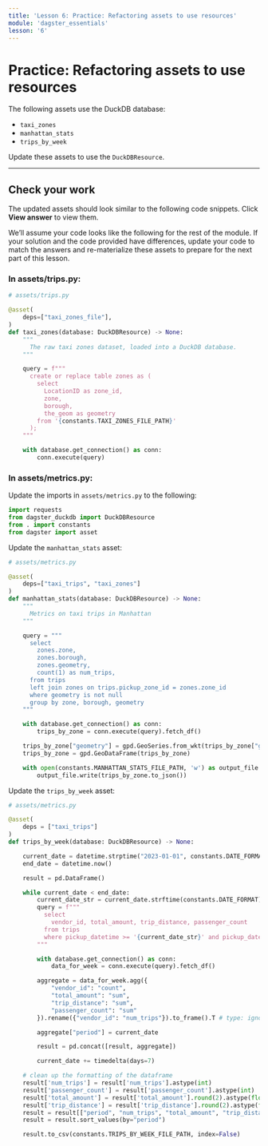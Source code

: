 ```yaml
---
title: 'Lesson 6: Practice: Refactoring assets to use resources'
module: 'dagster_essentials'
lesson: '6'
---
```


# Practice: Refactoring assets to use resources

The following assets use the DuckDB database:

- `taxi_zones`
- `manhattan_stats`
- `trips_by_week`

Update these assets to use the `DuckDBResource`.

---

## Check your work

The updated assets should look similar to the following code snippets. Click **View answer** to view them.

We’ll assume your code looks like the following for the rest of the module. If your solution and the code provided have differences, update your code to match the answers and re-materialize these assets to prepare for the next part of this lesson.

### In assets/trips.py:

```python {% obfuscated="true" %}
# assets/trips.py

@asset(
    deps=["taxi_zones_file"],
)
def taxi_zones(database: DuckDBResource) -> None:
    """
      The raw taxi zones dataset, loaded into a DuckDB database.
    """

    query = f"""
      create or replace table zones as (
        select
          LocationID as zone_id,
          zone,
          borough,
          the_geom as geometry
        from '{constants.TAXI_ZONES_FILE_PATH}'
      );
    """

    with database.get_connection() as conn:
        conn.execute(query)
```

### In assets/metrics.py:

Update the imports in `assets/metrics.py` to the following:

```python {% obfuscated="true" %}
import requests
from dagster_duckdb import DuckDBResource
from . import constants
from dagster import asset
```

Update the `manhattan_stats` asset:

```python {% obfuscated="true" %}
# assets/metrics.py

@asset(
    deps=["taxi_trips", "taxi_zones"]
)
def manhattan_stats(database: DuckDBResource) -> None:
    """
      Metrics on taxi trips in Manhattan
    """

    query = """
      select
        zones.zone,
        zones.borough,
        zones.geometry,
        count(1) as num_trips,
      from trips
      left join zones on trips.pickup_zone_id = zones.zone_id
      where geometry is not null
      group by zone, borough, geometry
    """

    with database.get_connection() as conn:
        trips_by_zone = conn.execute(query).fetch_df()

    trips_by_zone["geometry"] = gpd.GeoSeries.from_wkt(trips_by_zone["geometry"])
    trips_by_zone = gpd.GeoDataFrame(trips_by_zone)

    with open(constants.MANHATTAN_STATS_FILE_PATH, 'w') as output_file:
        output_file.write(trips_by_zone.to_json())
```

Update the `trips_by_week` asset:

```python {% obfuscated="true" %}
# assets/metrics.py

@asset(
    deps = ["taxi_trips"]
)
def trips_by_week(database: DuckDBResource) -> None:

    current_date = datetime.strptime("2023-01-01", constants.DATE_FORMAT)
    end_date = datetime.now()

    result = pd.DataFrame()

    while current_date < end_date:
        current_date_str = current_date.strftime(constants.DATE_FORMAT)
        query = f"""
          select
            vendor_id, total_amount, trip_distance, passenger_count
          from trips
          where pickup_datetime >= '{current_date_str}' and pickup_datetime < '{current_date_str}'::date + interval '1 week'
        """

        with database.get_connection() as conn:
            data_for_week = conn.execute(query).fetch_df()

        aggregate = data_for_week.agg({
            "vendor_id": "count",
            "total_amount": "sum",
            "trip_distance": "sum",
            "passenger_count": "sum"
        }).rename({"vendor_id": "num_trips"}).to_frame().T # type: ignore

        aggregate["period"] = current_date

        result = pd.concat([result, aggregate])

        current_date += timedelta(days=7)

    # clean up the formatting of the dataframe
    result['num_trips'] = result['num_trips'].astype(int)
    result['passenger_count'] = result['passenger_count'].astype(int)
    result['total_amount'] = result['total_amount'].round(2).astype(float)
    result['trip_distance'] = result['trip_distance'].round(2).astype(float)
    result = result[["period", "num_trips", "total_amount", "trip_distance", "passenger_count"]]
    result = result.sort_values(by="period")

    result.to_csv(constants.TRIPS_BY_WEEK_FILE_PATH, index=False)
```
